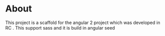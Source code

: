 # About
This project is a scaffold for the angular 2 project which was developed in RC . This support sass and it is build in angular seed
